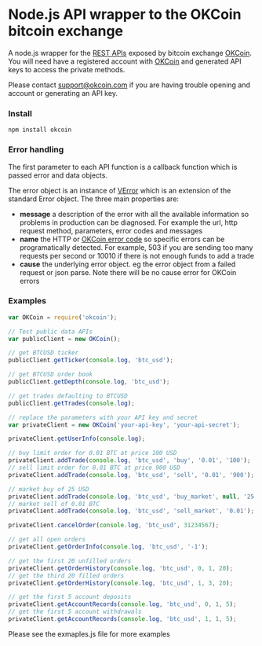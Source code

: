 Node.js API wrapper to the OKCoin bitcoin exchange
===============

A node.js wrapper for the [REST APIs](https://www.okcoin.com/about/rest_api.do) exposed by bitcoin exchange [OKCoin](https://www.okcoin.com).
You will need have a registered account with [OKCoin](https://www.okcoin.com) and generated API keys to access the private methods.

Please contact support@okcoin.com if you are having trouble opening and account or generating an API key.

### Install

`npm install okcoin`

### Error handling
The first parameter to each API function is a callback function which is passed error and data objects.

The error object is an instance of [VError](https://github.com/davepacheco/node-verror) which is an extension of the standard Error object.
The three main properties are:
- **message** a description of the error with all the available information so problems in production can be diagnosed. For example the url, http request method, parameters, error codes and messages
- **name** the HTTP or [OKCoin error code](https://www.okcoin.com/about/rest_request.do) so specific errors can be programatically detected. For example, 503 if you are sending too many requests per second or 10010 if there is not enough funds to add a trade
- **cause** the underlying error object. eg the error object from a failed request or json parse. Note there will be no cause error for OKCoin errors

### Examples

```js
var OKCoin = require('okcoin');

// Test public data APIs
var publicClient = new OKCoin();

// get BTCUSD ticker
publicClient.getTicker(console.log, 'btc_usd');

// get BTCUSD order book
publicClient.getDepth(console.log, 'btc_usd');

// get trades defaulting to BTCUSD
publicClient.getTrades(console.log);

// replace the parameters with your API key and secret
var privateClient = new OKCoin('your-api-key', 'your-api-secret');

privateClient.getUserInfo(console.log);

// buy limit order for 0.01 BTC at price 100 USD
privateClient.addTrade(console.log, 'btc_usd', 'buy', '0.01', '100');
// sell limit order for 0.01 BTC at price 900 USD
privateClient.addTrade(console.log, 'btc_usd', 'sell', '0.01', '900');

// market buy of 25 USD
privateClient.addTrade(console.log, 'btc_usd', 'buy_market', null, '25');
// market sell of 0.01 BTC
privateClient.addTrade(console.log, 'btc_usd', 'sell_market', '0.01');

privateClient.cancelOrder(console.log, 'btc_usd', 31234567);

// get all open orders
privateClient.getOrderInfo(console.log, 'btc_usd', '-1');

// get the first 20 unfilled orders
privateClient.getOrderHistory(console.log, 'btc_usd', 0, 1, 20);
// get the third 20 filled orders
privateClient.getOrderHistory(console.log, 'btc_usd', 1, 3, 20);

// get the first 5 account deposits
privateClient.getAccountRecords(console.log, 'btc_usd', 0, 1, 5);
// get the first 5 account withdrawals
privateClient.getAccountRecords(console.log, 'btc_usd', 1, 1, 5);

```

Please see the exmaples.js file for more examples